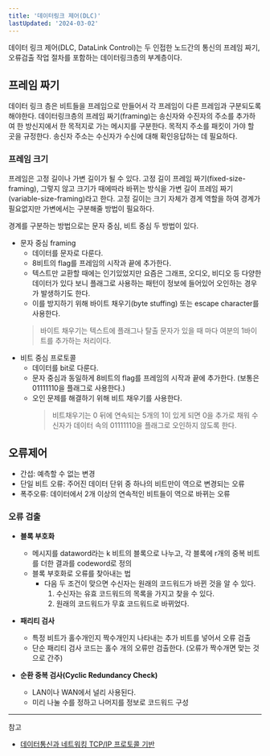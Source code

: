 ```yaml
---
title: '데이터링크 제어(DLC)'
lastUpdated: '2024-03-02'
---
```


데이터 링크 제어(DLC, DataLink Control)는 두 인접한 노드간의 통신의 프레임 짜기, 오류검출 작업 절차를 포함하는 데이터링크층의 부계층이다.

## 프레임 짜기

데이터 링크 층은 비트들을 프레임으로 만들어서 각 프레임이 다른 프레임과 구분되도록 해야한다. 데이터링크층의 프레임 짜기(framing)는 송신자와 수진자의 주소를 추가하여 한 방신지에서 한 목적지로 가는 메시지를 구분한다. 목적지 주소를 패킷이 가야 할 곳을 규정한다. 송신자 주소는 수신자가 수신에 대해 확인응답하는 데 필요하다.

### 프레임 크기

프레임은 고정 길이나 가변 길이가 될 수 있다. 고정 길이 프레임 짜기(fixed-size-framing), 그렇지 않고 크기가 때에따라 바뀌는 방식을 가변 길이 프레임 짜기(variable-size-framing)라고 한다. 고정 길이는 크기 자체가 경계 역할을 하여 경계가 필요없지만 가변에서는 구분해줄 방법이 필요하다. 

경계를 구분하는 방법으로는 문자 중심, 비트 중심 두 방법이 있다.

- 문자 중심 framing
   - 데이터를 문자로 다룬다.
   - 8비트의 flag를 프레임의 시작과 끝에 추가한다.
   - 텍스트만 교환할 때에는 인기있었지만 요즘은 그래프, 오디오, 비디오 등 다양한 데이터가 있다 보니 플래그로 사용하는 패턴이 정보에 들어있어 오인하는 경우가 발생하기도 한다.
   - 이를 방지하기 위해 바이트 채우기(byte stuffing) 또는 escape character를 사용한다.
    > 바이트 채우기는 텍스트에 플래그나 탈출 문자가 있을 때 마다 여분의 1바이트를 추가하는 처리이다.
- 비트 중심 프로토콜
  - 데이터를 bit로 다룬다.
  - 문자 중심과 동일하게 8비트의 flag를 프레임의 시작과 끝에 추가한다. (보통은 01111110을 플래그로 사용한다.)
  - 오인 문제를 해결하기 위해 비트 채우기를 사용한다.
    > 비트채우기는 0 뒤에 연속되는 5개의 1이 있게 되면 0을 추가로 채워 수신자가 데이터 속의 01111110을 플래그로 오인하지 않도록 한다.

## 오류제어

- 간섭: 예측할 수 없는 변경
- 단일 비트 오류: 주어진 데이터 단위 중 하나의 비트만이 역으로 변경되는 오류
- 폭주오류: 데이터에서 2개 이상의 연속적인 비트들이 역으로 바뀌는 오류

### 오류 검출

- **블록 부호화**
  - 메시지를 dataword라는 k 비트의 블록으로 나누고, 각 블록에 r개의 중복 비트를 더한 결과를 codeword로 정의
  - 블록 부호화로 오류를 찾아내는 법
    - 다음 두 조건이 맞으면 수신자는 원래의 코드워드가 바뀐 것을 알 수 있다.
      1. 수신자는 유효 코드워드의 목록을 가지고 찾을 수 있다.
      2. 원래의 코드워드가 무효 코드워드로 바뀌었다. 

- **패리티 검사**
  - 특정 비트가 홀수개인지 짝수개인지 나타내는 추가 비트를 넣어서 오류 검출
  - 단순 패리티 검사 코드는 홀수 개의 오류만 검출한다. (오류가 짝수개면 맞는 것으로 간주)

- **순환 중복 검사(Cyclic Redundancy Check)**
  - LAN이나 WAN에서 널리 사용된다.
  - 미리 나눌 수를 정하고 나머지를 정보로 코드워드 구성

---
참고
- [데이터통신과 네트워킹 TCP/IP 프로토콜 기반](https://product.kyobobook.co.kr/detail/S000001693780)